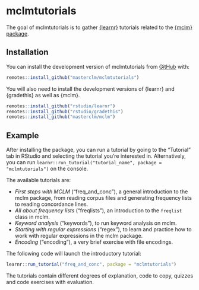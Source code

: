 
<!-- README.md is generated from README.Rmd. Please edit that file -->

# mclmtutorials

<!-- badges: start -->
<!-- badges: end -->

The goal of mclmtutorials is to gather
[{learnr}](https://rstudio.github.io/learnr/) tutorials related to the
[{mclm} package](https://masterclm.github.io/mclm/).

## Installation

You can install the development version of mclmtutorials from
[GitHub](https://github.com/masterclm/mclmtutorials) with:

``` r
remotes::install_github("masterclm/mclmtutorials")
```

You will also need to install the development versions of {learnr} and
{gradethis} as well as {mclm}.

``` r
remotes::install_github("rstudio/learnr")
remotes::install_github("rstudio/gradethis")
remotes::install_github("masterclm/mclm")
```

## Example

After installing the package, you can run a tutorial by going to the
“Tutorial” tab in RStudio and selecting the tutorial you’re interested
in. Alternatively, you can run
`learnr::run_tutorial("tutorial_name", package = "mclmtutorials")` on
the console.

The available tutorials are:

-   *First steps with MCLM* (“freq_and_conc”), a general introduction to
    the mclm package, from reading corpus files and generating frequency
    lists to reading concordance lines.
-   *All about frequency lists* (“freqlists”), an introduction to the
    `freqlist` class in mclm.
-   *Keyword analysis* (“keywords”), to run keyword analysis on mclm.
-   *Starting with regular expressions* (“regex”), to learn and practice
    how to work with regular expressions in the mclm package.
-   *Encoding* (“encoding”), a very brief exercise with file encodings.

The following code will launch the introductory tutorial:

``` r
learnr::run_tutorial("freq_and_conc", package = "mclmtutorials")
```

The tutorials contain different degrees of explanation, code to copy,
quizzes and code exercises with evaluation.
